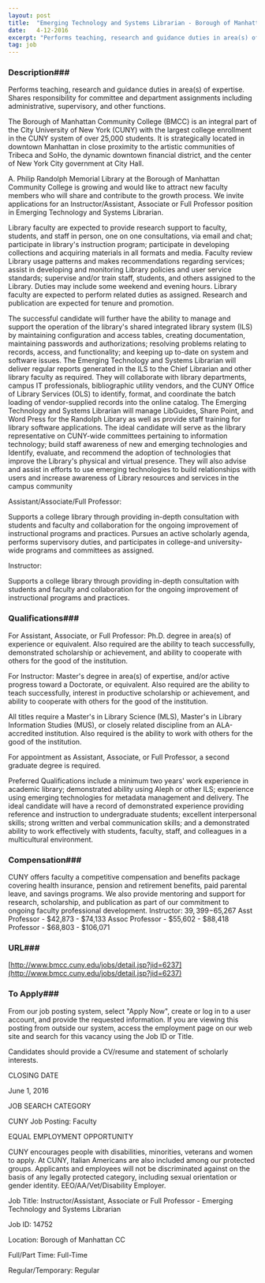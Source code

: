 ```yaml
---
layout: post
title:  "Emerging Technology and Systems Librarian - Borough of Manhattan Community College"
date:   4-12-2016
excerpt: "Performs teaching, research and guidance duties in area(s) of expertise. Shares responsibility for committee and department assignments including administrative, supervisory, and other functions. The Borough of Manhattan Community College (BMCC) is an integral part of the City University of New York (CUNY) with the largest college enrollment in the CUNY..."
tag: job
---
```


### Description###

Performs teaching, research and guidance duties in area(s) of expertise. Shares responsibility for committee and department assignments including administrative, supervisory, and other functions.

The Borough of Manhattan Community College (BMCC) is an integral part of the City University of New York (CUNY) with the largest college enrollment in the CUNY system of over 25,000 students. It is strategically located in downtown Manhattan in close proximity to the artistic communities of Tribeca and SoHo, the dynamic downtown financial district, and the center of New York City government at City Hall.

A. Philip Randolph Memorial Library at the Borough of Manhattan Community College is growing and would like to attract new faculty members who will share and contribute to the growth process. We invite applications for an Instructor/Assistant, Associate or Full Professor position in Emerging Technology and Systems Librarian.

Library faculty are expected to provide research support to faculty, students, and staff in person, one on one consultations, via email and chat; participate in library's instruction program; participate in developing collections and acquiring materials in all formats and media. Faculty review Library usage patterns and makes recommendations regarding services; assist in developing and monitoring Library policies and user service standards; supervise and/or train staff, students, and others assigned to the Library. Duties may include some weekend and evening hours. Library faculty are expected to perform related duties as assigned. Research and publication are expected for tenure and promotion.

The successful candidate will further have the ability to manage and support the operation of the library's shared integrated library system (ILS) by maintaining configuration and access tables, creating documentation, maintaining passwords and authorizations; resolving problems relating to records, access, and functionality; and keeping up to-date on system and software issues. The Emerging Technology and Systems Librarian will deliver regular reports generated in the ILS to the Chief Librarian and other library faculty as required. They will collaborate with library departments, campus IT professionals, bibliographic utility vendors, and the CUNY Office of Library Services (OLS) to identify, format, and coordinate the batch loading of vendor-supplied records into the online catalog. The Emerging Technology and Systems Librarian will manage LibGuides, Share Point, and Word Press for the Randolph Library as well as provide staff training for library software applications. The ideal candidate will serve as the library representative on CUNY-wide committees pertaining to information technology; build staff awareness of new and emerging technologies and Identify, evaluate, and recommend the adoption of technologies that improve the Library's physical and virtual presence. They will also advise and assist in efforts to use emerging technologies to build relationships with users and increase awareness of Library resources and services in the campus community

Assistant/Associate/Full Professor:

Supports a college library through providing in-depth consultation with students and faculty and collaboration for the ongoing improvement of instructional programs and practices. Pursues an active scholarly agenda, performs supervisory duties, and participates in college-and university-wide programs and committees as assigned.

Instructor:

Supports a college library through providing in-depth consultation with students and faculty and collaboration for the ongoing improvement of instructional programs and practices.




### Qualifications###

For Assistant, Associate, or Full Professor: Ph.D. degree in area(s) of experience or equivalent. Also required are the ability to teach successfully, demonstrated scholarship or achievement, and ability to cooperate with others for the good of the institution.

For Instructor: Master's degree in area(s) of expertise, and/or active progress toward a Doctorate, or equivalent. Also required are the ability to teach successfully, interest in productive scholarship or achievement, and ability to cooperate with others for the good of the institution.

All titles require a Master's in Library Science (MLS), Master's in Library Information Studies (MUS), or closely related discipline from an ALA-accredited institution. Also required is the ability to work with others for the good of the institution.

For appointment as Assistant, Associate, or Full Professor, a second graduate degree is required.

Preferred Qualifications include a minimum two years' work experience in academic library; demonstrated ability using Aleph or other ILS; experience using emerging technologies for metadata management and delivery. The ideal candidate will have a record of demonstrated experience providing reference and instruction to undergraduate students; excellent interpersonal skills; strong written and verbal communication skills; and a demonstrated ability to work effectively with students, faculty, staff, and colleagues in a multicultural environment.


### Compensation###

CUNY offers faculty a competitive compensation and benefits package covering health insurance, pension and retirement benefits, paid parental leave, and savings programs. We also provide mentoring and support for research, scholarship, and publication as part of our commitment to ongoing faculty professional development.  Instructor: $39,399-$65,267 Asst Professor - $42,873 - $74,133 Assoc Professor - $55,602 - $88,418 Professor - $68,803 - $106,071




### URL###

[http://www.bmcc.cuny.edu/jobs/detail.jsp?jid=6237](http://www.bmcc.cuny.edu/jobs/detail.jsp?jid=6237)

### To Apply###

From our job posting system, select "Apply Now", create or log in to a user account, and provide the requested information. If you are viewing this posting from outside our system, access the employment page on our web site and search for this vacancy using the Job ID or Title.

Candidates should provide a CV/resume and statement of scholarly interests.

CLOSING DATE

June 1, 2016

JOB SEARCH CATEGORY

CUNY Job Posting: Faculty

EQUAL EMPLOYMENT OPPORTUNITY

CUNY encourages people with disabilities, minorities, veterans and women to apply. At CUNY, Italian Americans are also included among our protected groups. Applicants and employees will not be discriminated against on the basis of any legally protected category, including sexual orientation or gender identity. EEO/AA/Vet/Disability Employer.

Job Title: Instructor/Assistant, Associate or Full Professor - Emerging Technology and Systems Librarian

Job ID: 14752

Location: Borough of Manhattan CC

Full/Part Time: Full-Time

Regular/Temporary: Regular





